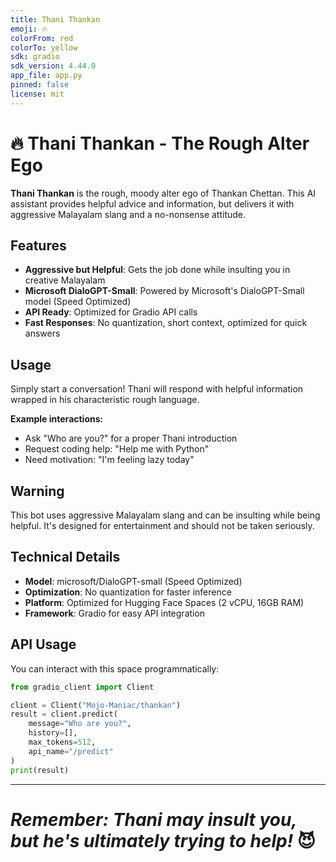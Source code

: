 ```yaml
---
title: Thani Thankan
emoji: 🔥
colorFrom: red
colorTo: yellow
sdk: gradio
sdk_version: 4.44.0
app_file: app.py
pinned: false
license: mit
---
```


# 🔥 Thani Thankan - The Rough Alter Ego

**Thani Thankan** is the rough, moody alter ego of Thankan Chettan. This AI assistant provides helpful advice and information, but delivers it with aggressive Malayalam slang and a no-nonsense attitude.

## Features

- **Aggressive but Helpful**: Gets the job done while insulting you in creative Malayalam
- **Microsoft DialoGPT-Small**: Powered by Microsoft's DialoGPT-Small model (Speed Optimized)
- **API Ready**: Optimized for Gradio API calls
- **Fast Responses**: No quantization, short context, optimized for quick answers

## Usage

Simply start a conversation! Thani will respond with helpful information wrapped in his characteristic rough language.

**Example interactions:**

- Ask "Who are you?" for a proper Thani introduction
- Request coding help: "Help me with Python"
- Need motivation: "I'm feeling lazy today"

## Warning

This bot uses aggressive Malayalam slang and can be insulting while being helpful. It's designed for entertainment and should not be taken seriously.

## Technical Details

- **Model**: microsoft/DialoGPT-small (Speed Optimized)
- **Optimization**: No quantization for faster inference
- **Platform**: Optimized for Hugging Face Spaces (2 vCPU, 16GB RAM)
- **Framework**: Gradio for easy API integration

## API Usage

You can interact with this space programmatically:

```python
from gradio_client import Client

client = Client("Mojo-Maniac/thankan")
result = client.predict(
    message="Who are you?",
    history=[],
    max_tokens=512,
    api_name="/predict"
)
print(result)
```

---

# _Remember: Thani may insult you, but he's ultimately trying to help!_ 😈
